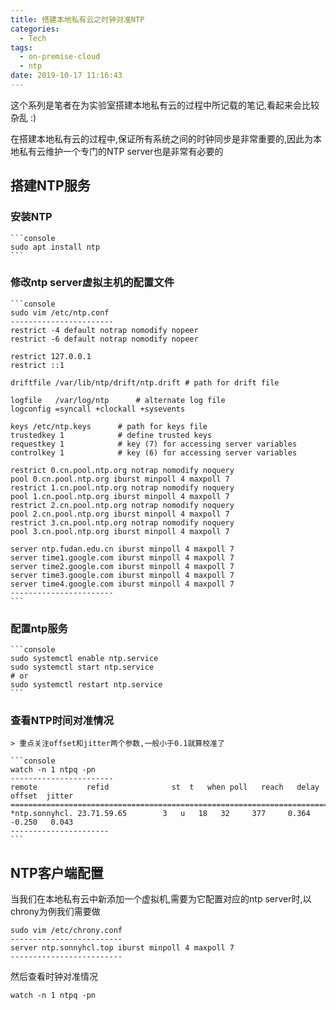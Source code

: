 ```yaml
---
title: 搭建本地私有云之时钟对准NTP
categories:
  - Tech
tags:
  - on-premise-cloud
  - ntp
date: 2019-10-17 11:16:43
---
```


这个系列是笔者在为实验室搭建本地私有云的过程中所记载的笔记,看起来会比较杂乱 :)

在搭建本地私有云的过程中,保证所有系统之间的时钟同步是非常重要的,因此为本地私有云维护一个专门的NTP server也是非常有必要的

<!-- more -->

## 搭建NTP服务

###  安装NTP

    ```console
    sudo apt install ntp
    ```
    
###  修改ntp server虚拟主机的配置文件

    ```console
    sudo vim /etc/ntp.conf
    -----------------------
    restrict -4 default notrap nomodify nopeer
    restrict -6 default notrap nomodify nopeer

    restrict 127.0.0.1
    restrict ::1

    driftfile /var/lib/ntp/drift/ntp.drift # path for drift file

    logfile   /var/log/ntp		# alternate log file
    logconfig =syncall +clockall +sysevents

    keys /etc/ntp.keys		# path for keys file
    trustedkey 1			# define trusted keys
    requestkey 1			# key (7) for accessing server variables
    controlkey 1			# key (6) for accessing server variables

    restrict 0.cn.pool.ntp.org notrap nomodify noquery
    pool 0.cn.pool.ntp.org iburst minpoll 4 maxpoll 7
    restrict 1.cn.pool.ntp.org notrap nomodify noquery
    pool 1.cn.pool.ntp.org iburst minpoll 4 maxpoll 7
    restrict 2.cn.pool.ntp.org notrap nomodify noquery
    pool 2.cn.pool.ntp.org iburst minpoll 4 maxpoll 7
    restrict 3.cn.pool.ntp.org notrap nomodify noquery
    pool 3.cn.pool.ntp.org iburst minpoll 4 maxpoll 7

    server ntp.fudan.edu.cn iburst minpoll 4 maxpoll 7
    server time1.google.com iburst minpoll 4 maxpoll 7
    server time2.google.com iburst minpoll 4 maxpoll 7
    server time3.google.com iburst minpoll 4 maxpoll 7
    server time4.google.com iburst minpoll 4 maxpoll 7
    -----------------------
    ```

###  配置ntp服务

    ```console
    sudo systemctl enable ntp.service
    sudo systemctl start ntp.service
    # or
    sudo systemctl restart ntp.service
    ```

###  查看NTP时间对准情况

    > 重点关注offset和jitter两个参数,一般小于0.1就算校准了

    ```console
    watch -n 1 ntpq -pn
    -----------------------
    remote           refid              st  t   when poll   reach   delay   offset  jitter
    ======================================================================================
    *ntp.sonnyhcl. 23.71.59.65        3   u   18   32     377     0.364   -0.250   0.043
    ----------------------
    ```

## NTP客户端配置

当我们在本地私有云中新添加一个虚拟机,需要为它配置对应的ntp server时,以chrony为例我们需要做

```console
sudo vim /etc/chrony.conf
-------------------------
server ntp.sonnyhcl.top iburst minpoll 4 maxpoll 7
-------------------------
```
然后查看时钟对准情况
```
watch -n 1 ntpq -pn
```

